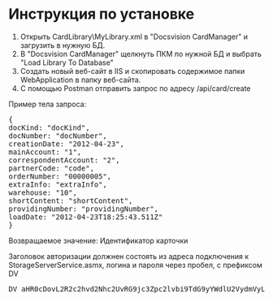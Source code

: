 # Инструкция по установке
1. Открыть CardLibrary\MyLibrary.xml в "Docsvision CardManager" и загрузить в нужную БД.
2. В "Docsvision CardManager" щелкнуть ПКМ по нужной БД и выбрать "Load Library To Database"
3. Создать новый веб-сайт в IIS и скопировать содержимое папки WebApplication в папку веб-сайта.
4. С помощью  Postman отправить запрос по адресу /api/card/create

Пример тела запроса:
<pre>{
docKind: "docKind",
docNumber: "docNumber",
creationDate: "2012-04-23",
mainAccount: "1",
correspondentAccount: "2",
partnerCode: "code",
orderNumber: "00000005",
extraInfo: "extraInfo",
warehouse: "10",
shortContent: "shortContent",
providingNumber: "providingNumber",
loadDate: "2012-04-23T18:25:43.511Z"
}</pre>
Возвращаемое значение: Идентификатор карточки

Заголовок авторизации должнен состоять из адреса подключения к StorageServerService.asmx, логина и пароля через пробел, с префиксом DV

<pre>DV aHR0cDovL2R2c2hvd2Nhc2UvRG9jc3Zpc2lvbi9TdG9yYWdlU2VydmVyL1N0b3JhZ2VTZXJ2ZXJTZXJ2aWNlLmFzbXggYWRtaW5pc3RyYXRvciBwYXNzd29yZA==</pre>